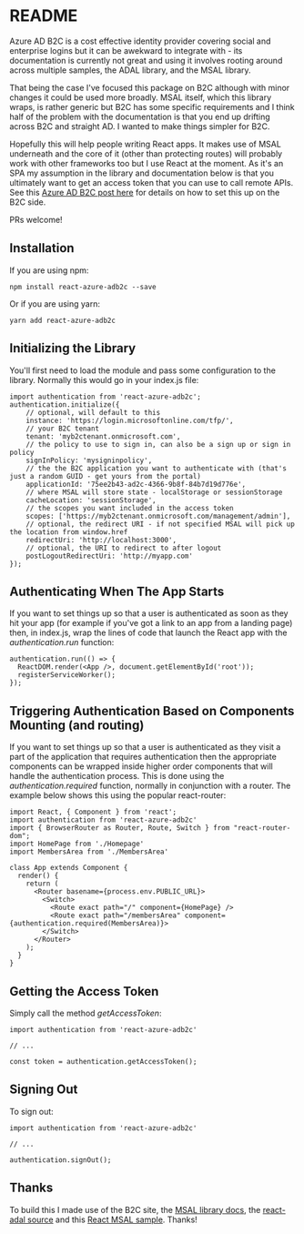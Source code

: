 # README

Azure AD B2C is a cost effective identity provider covering social and enterprise logins but it can be awekward to integrate with - its documentation is currently not great and using it involves rooting around across multiple samples, the ADAL library, and the MSAL library.

That being the case I've focused this package on B2C although with minor changes it could be used more broadly. MSAL itself, which this library wraps, is rather generic but B2C has some specific requirements and I think half of the problem with the documentation is that you end up drifting across B2C and straight AD. I wanted to make things simpler for B2C.

Hopefully this will help people writing React apps. It makes use of MSAL underneath and the core of it (other than protecting routes) will probably work with other frameworks too but I use React at the moment. As it's an SPA my assumption in the library and documentation below is that you ultimately want to get an access token that you can use to call remote APIs. See this [Azure AD B2C post here](https://docs.microsoft.com/en-us/azure/active-directory-b2c/active-directory-b2c-access-tokens) for details on how to set this up on the B2C side.

PRs welcome!

## Installation

If you are using npm:

    npm install react-azure-adb2c --save

Or if you are using yarn:

    yarn add react-azure-adb2c

## Initializing the Library

You'll first need to load the module and pass some configuration to the library. Normally this would go in your index.js file:

    import authentication from 'react-azure-adb2c';
    authentication.initialize({
        // optional, will default to this
        instance: 'https://login.microsoftonline.com/tfp/', 
        // your B2C tenant
        tenant: 'myb2ctenant.onmicrosoft.com',
        // the policy to use to sign in, can also be a sign up or sign in policy
        signInPolicy: 'mysigninpolicy',
        // the the B2C application you want to authenticate with (that's just a random GUID - get yours from the portal)
        applicationId: '75ee2b43-ad2c-4366-9b8f-84b7d19d776e',
        // where MSAL will store state - localStorage or sessionStorage
        cacheLocation: 'sessionStorage',
        // the scopes you want included in the access token
        scopes: ['https://myb2ctenant.onmicrosoft.com/management/admin'],
        // optional, the redirect URI - if not specified MSAL will pick up the location from window.href
        redirectUri: 'http://localhost:3000',
        // optional, the URI to redirect to after logout
        postLogoutRedirectUri: 'http://myapp.com'
    });
    
## Authenticating When The App Starts

If you want to set things up so that a user is authenticated as soon as they hit your app (for example if you've got a link to an app from a landing page) then, in index.js, wrap the lines of code that launch the React app with the _authentication.run_ function:

    authentication.run(() => {
      ReactDOM.render(<App />, document.getElementById('root'));
      registerServiceWorker();  
    });

## Triggering Authentication Based on Components Mounting (and routing)

If you want to set things up so that a user is authenticated as they visit a part of the application that requires authentication then the appropriate components can be wrapped inside higher order components that will handle the authentication process. This is done using the _authentication.required_ function, normally in conjunction with a router. The example below shows this using the popular react-router:

    import React, { Component } from 'react';
    import authentication from 'react-azure-adb2c'
    import { BrowserRouter as Router, Route, Switch } from "react-router-dom";
    import HomePage from './Homepage'
    import MembersArea from './MembersArea'
    
    class App extends Component {
      render() {
        return (
          <Router basename={process.env.PUBLIC_URL}>
            <Switch>
              <Route exact path="/" component={HomePage} />
              <Route exact path="/membersArea" component={authentication.required(MembersArea)}>
            </Switch>
          </Router>
        );
      }
    }

## Getting the Access Token

Simply call the method _getAccessToken_:

    import authentication from 'react-azure-adb2c'

    // ...

    const token = authentication.getAccessToken();

## Signing Out

To sign out:

    import authentication from 'react-azure-adb2c'

    // ...

    authentication.signOut();

## Thanks

To build this I made use of the B2C site, the [MSAL library docs](https://github.com/AzureAD/microsoft-authentication-library-for-js), the [react-adal source](https://github.com/salvoravida/react-adal) and this [React MSAL sample](https://github.com/sunilbandla/react-msal-sample). Thanks!
